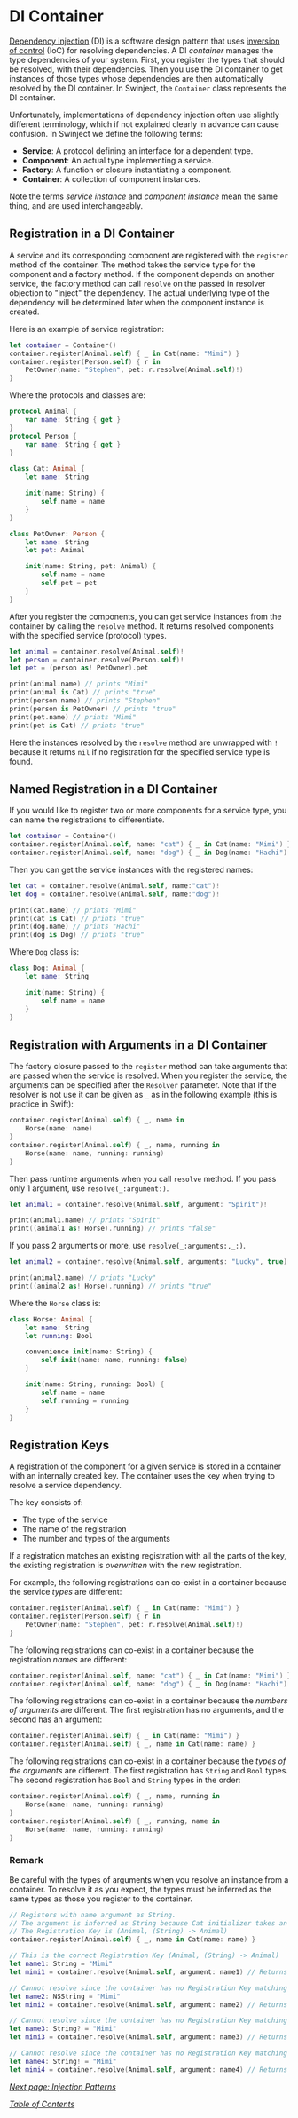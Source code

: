 # DI Container

[Dependency injection](https://en.wikipedia.org/wiki/Dependency_injection) (DI) is a software design pattern that uses [inversion of control](https://en.wikipedia.org/wiki/Inversion_of_control) (IoC) for resolving dependencies. A DI _container_ manages the type dependencies of your system. First, you register the  types that should be resolved, with their dependencies. Then you use the DI container to get instances of those types whose dependencies are then automatically resolved by the DI container. In Swinject, the `Container` class represents the DI container.

Unfortunately, implementations of dependency injection often use slightly different terminology, which if not explained clearly in advance can cause confusion. In Swinject we define the following terms:

* **Service**: A protocol defining an interface for a dependent type.
* **Component**: An actual type implementing a service.
* **Factory**: A function or closure instantiating a component.
* **Container**: A collection of component instances.

Note the terms _service instance_ and _component instance_ mean the same thing, and are used interchangeably.

## Registration in a DI Container

A service and its corresponding component are registered with the `register` method of the container. The method takes the service type for the component and a factory method. If the component depends on another service, the factory method can call `resolve` on the passed in resolver objection to "inject" the dependency. The actual underlying type of the dependency will be determined later when the component instance is created.

Here is an example of service registration:

```swift
let container = Container()
container.register(Animal.self) { _ in Cat(name: "Mimi") }
container.register(Person.self) { r in
    PetOwner(name: "Stephen", pet: r.resolve(Animal.self)!)
}
```

Where the protocols and classes are:

```swift
protocol Animal {
    var name: String { get }
}
protocol Person {
    var name: String { get }
}

class Cat: Animal {
    let name: String

    init(name: String) {
        self.name = name
    }
}

class PetOwner: Person {
    let name: String
    let pet: Animal

    init(name: String, pet: Animal) {
        self.name = name
        self.pet = pet
    }
}
```

After you register the components, you can get service instances from the container by calling the `resolve` method. It returns resolved components with the specified service (protocol) types.

```swift
let animal = container.resolve(Animal.self)!
let person = container.resolve(Person.self)!
let pet = (person as! PetOwner).pet

print(animal.name) // prints "Mimi"
print(animal is Cat) // prints "true"
print(person.name) // prints "Stephen"
print(person is PetOwner) // prints "true"
print(pet.name) // prints "Mimi"
print(pet is Cat) // prints "true"
```

Here the instances resolved by the `resolve` method are unwrapped with `!` because it returns `nil` if no registration for the specified service type is found.

## Named Registration in a DI Container

If you would like to register two or more components for a service type, you can name the registrations to differentiate.

```swift
let container = Container()
container.register(Animal.self, name: "cat") { _ in Cat(name: "Mimi") }
container.register(Animal.self, name: "dog") { _ in Dog(name: "Hachi") }
```

Then you can get the service instances with the registered names:

```swift
let cat = container.resolve(Animal.self, name:"cat")!
let dog = container.resolve(Animal.self, name:"dog")!

print(cat.name) // prints "Mimi"
print(cat is Cat) // prints "true"
print(dog.name) // prints "Hachi"
print(dog is Dog) // prints "true"
```

Where `Dog` class is:

```swift
class Dog: Animal {
    let name: String

    init(name: String) {
        self.name = name
    }
}
```

## Registration with Arguments in a DI Container

The factory closure passed to the `register` method can take arguments that are passed when the service is resolved. When you register the service, the arguments can be specified after the `Resolver` parameter. Note that if the resolver is not use it can be given as `_` as in the following example (this is practice in  Swift):

```swift
container.register(Animal.self) { _, name in
    Horse(name: name)
}
container.register(Animal.self) { _, name, running in
    Horse(name: name, running: running)
}
```

Then pass runtime arguments when you call `resolve` method. If you pass only 1 argument, use `resolve(_:argument:)`.

```swift
let animal1 = container.resolve(Animal.self, argument: "Spirit")!

print(animal1.name) // prints "Spirit"
print((animal1 as! Horse).running) // prints "false"
```

If you pass 2 arguments or more, use `resolve(_:arguments:,_:)`.

```swift
let animal2 = container.resolve(Animal.self, arguments: "Lucky", true)!

print(animal2.name) // prints "Lucky"
print((animal2 as! Horse).running) // prints "true"
```

Where the `Horse` class is:

```swift
class Horse: Animal {
    let name: String
    let running: Bool

    convenience init(name: String) {
        self.init(name: name, running: false)
    }

    init(name: String, running: Bool) {
        self.name = name
        self.running = running
    }
}
```

## Registration Keys

A registration of the component for a given service is stored in a container with an internally created key. The container uses the key when trying to resolve a service dependency.

The key consists of:

* The type of the service
* The name of the registration
* The number and types of the arguments

If a registration matches an existing registration with all the parts of the key, the existing registration is _overwritten_ with the new registration.

For example, the following registrations can co-exist in a container because the service _types_ are different:

```swift
container.register(Animal.self) { _ in Cat(name: "Mimi") }
container.register(Person.self) { r in
    PetOwner(name: "Stephen", pet: r.resolve(Animal.self)!)
}
```

The following registrations can co-exist in a container because the registration _names_ are different:

```swift
container.register(Animal.self, name: "cat") { _ in Cat(name: "Mimi") }
container.register(Animal.self, name: "dog") { _ in Dog(name: "Hachi") }
```

The following registrations can co-exist in a container because the _numbers of arguments_ are different. The first registration has no arguments, and the second has an argument:

```swift
container.register(Animal.self) { _ in Cat(name: "Mimi") }
container.register(Animal.self) { _, name in Cat(name: name) }
```

The following registrations can co-exist in a container because the _types of the arguments_ are different. The first registration has `String` and `Bool` types. The second registration has `Bool` and `String` types in the order:

```swift
container.register(Animal.self) { _, name, running in
    Horse(name: name, running: running)
}
container.register(Animal.self) { _, running, name in
    Horse(name: name, running: running)
}
```

### Remark

Be careful with the types of arguments when you resolve an instance from a container. To resolve it as you expect, the types must be inferred as the same types as those you register to the container.

```swift
// Registers with name argument as String.
// The argument is inferred as String because Cat initializer takes an argument as String.
// The Registration Key is (Animal, (String) -> Animal)
container.register(Animal.self) { _, name in Cat(name: name) }

// This is the correct Registration Key (Animal, (String) -> Animal)
let name1: String = "Mimi"
let mimi1 = container.resolve(Animal.self, argument: name1) // Returns a Cat instance.

// Cannot resolve since the container has no Registration Key matching (Animal, (NSString) -> Animal)
let name2: NSString = "Mimi"
let mimi2 = container.resolve(Animal.self, argument: name2) // Returns nil.

// Cannot resolve since the container has no Registration Key matching (Animal, (Optional<String>) -> Animal)
let name3: String? = "Mimi"
let mimi3 = container.resolve(Animal.self, argument: name3) // Returns nil.

// Cannot resolve since the container has no Registration Key matching (Animal, (ImplicitlyUnwrappedOptional<String>) -> Animal)
let name4: String! = "Mimi"
let mimi4 = container.resolve(Animal.self, argument: name4) // Returns nil.
```

_[Next page: Injection Patterns](InjectionPatterns.md)_

_[Table of Contents](README.md)_
